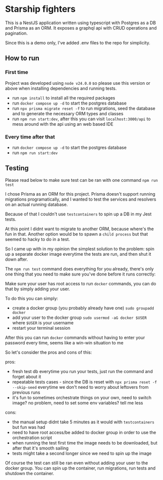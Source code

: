 # Starship fighters

This is a NestJS application written using typescript with Postgres as a DB and
Prisma as an ORM. It exposes a graphql api with CRUD operations and pagination.

Since this is a demo only, I've added .env files to the repo for simplicity.

## How to run

### First time

Project was developed using `node v24.0.0` so please use this version or above
when installing dependencies and running tests.


- run `npm install` to install all the required packages
- run `docker compose up -d` to start the postgres database
- run `npx prisma migrate reset -f` to run migrations, seed the database and to generate the necessary ORM types and classes
- run `npm run start:dev`, after this you can visit `localhost:3000/api` to mess
  around with the api using an web based IDE

### Every time after that

- run `docker compose up -d` to start the postgres database
- run `npm run start:dev`

## Testing

Please read below to make sure test can be ran with one command `npm run test`

I chose Prisma as an ORM for this project. Prisma doesn't support running migrations
programatically, and I wanted to test the services and resolvers on an actual running
database.

Because of that I couldn't use `testcontainers` to spin up a DB in my Jest 
tests.

At this point I didnt want to migrate to another ORM, because where's the fun in that.
Another option would be to spawn a `child process` but that seemed to hacky to do in a test.

So I came up with in my opinion the simplest solution to the problem: spin up a separate
docker image everytime the tests are run, and then shut it down after.

The `npm run test` command does everything for you already, there's only one thing that
you need to make sure you've done before it runs correctly:

Make sure your user has root access to run `docker` commands, you can do that by simply
adding your user.

To do this you can simply:

- create a docker group (you probably already have one) `sudo groupadd docker`
- add your user to the docker group `sudo usermod -aG docker $USER` where `$USER` is your username
- restart your terminal session

After this you can run `docker` commands without having to enter your password every time,
seems like a win-win situation to me

So let's consider the pros and cons of this:

pros:

- fresh test db everytime you run your tests, just run the command and forget about it
- repeatable tests cases - since the DB is reset with `npx prisma reset -f --skip-seed` everytime
we don't need to worry about leftovers from previous runs
- it's fun to sometimes orchestrate things on your own, need to switch image? no problem,
need to set some env variables? tell me less

cons:

- the manual setup didnt take 5 minutes as it would with `testcontainers` but fun was had
- need to have root access/be added to docker group in order to use the orchestration script
- when running the test first time the image needs to be downloaded, but after that it's smooth sailing
- tests might take a second longer since we need to spin up the image

Of course the test can still be ran even without adding your user to the docker group.
You can spin up the container, run migrations, run tests and shutdown the container.